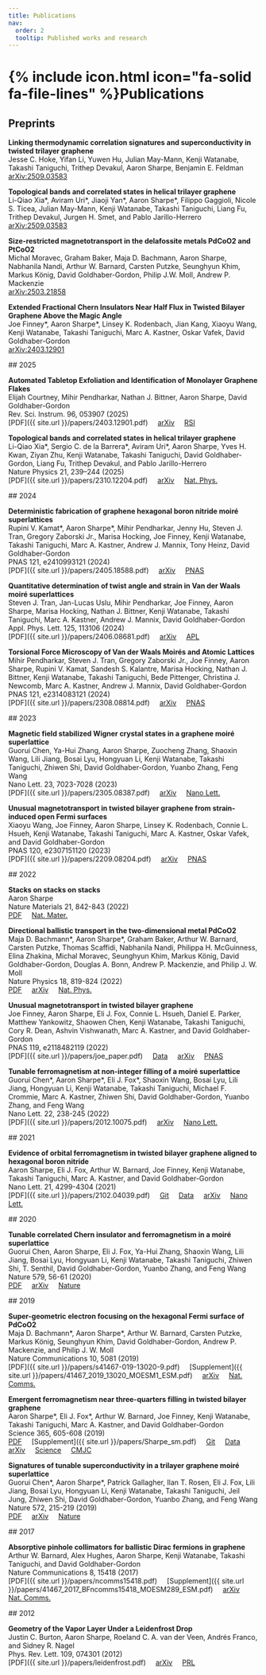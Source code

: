 ```yaml
---
title: Publications
nav:
  order: 2
  tooltip: Published works and research
---
```


# {% include icon.html icon="fa-solid fa-file-lines" %}Publications

## Preprints

**Linking thermodynamic correlation signatures and superconductivity in twisted trilayer graphene**<br/>
Jesse C. Hoke, Yifan Li, Yuwen Hu, Julian May-Mann, Kenji Watanabe, Takashi Taniguchi, Trithep Devakul, Aaron Sharpe, Benjamin E. Feldman<br/>
[arXiv:2509.03583](https://arxiv.org/abs/2509.07977)<br/>

**Topological bands and correlated states in helical trilayer graphene**<br/>
Li-Qiao Xia\*, Aviram Uri\*, Jiaoji Yan\*, Aaron Sharpe\*, Filippo Gaggioli, Nicole S. Ticea, Julian May-Mann, Kenji Watanabe, Takashi Taniguchi, Liang Fu, Trithep Devakul, Jurgen H. Smet, and Pablo Jarillo-Herrero<br/>
[arXiv:2509.03583](https://arxiv.org/abs/2509.03583)<br/>

**Size-restricted magnetotransport in the delafossite metals PdCoO2 and PtCoO2**<br/>
Michal Moravec, Graham Baker, Maja D. Bachmann, Aaron Sharpe, Nabhanila Nandi, Arthur W. Barnard, Carsten Putzke, Seunghyun Khim, Markus König, David Goldhaber-Gordon, Philip J.W. Moll, Andrew P. Mackenzie<br/>
[arXiv:2503.21858](https://arxiv.org/abs/2503.21858)<br/>

**Extended Fractional Chern Insulators Near Half Flux in Twisted Bilayer Graphene Above the Magic Angle**<br/>
Joe Finney\*, Aaron Sharpe\*, Linsey K. Rodenbach, Jian Kang, Xiaoyu Wang, Kenji Watanabe, Takashi Taniguchi, Marc A. Kastner, Oskar Vafek, David Goldhaber-Gordon<br/>
[arXiv:2403.12901](https://arxiv.org/abs/2503.12819)<br/>

</div>


<div class="year-border" markdown="1">
## 2025

**Automated Tabletop Exfoliation and Identification of Monolayer Graphene Flakes**<br/>
Elijah Courtney, Mihir Pendharkar, Nathan J. Bittner, Aaron Sharpe, David Goldhaber-Gordon<br/>
Rev. Sci. Instrum. 96, 053907 (2025)<br/>
[PDF]({{ site.url }}/papers/2403.12901.pdf) &nbsp; &nbsp;
[arXiv](https://arxiv.org/abs/2403.12901) &nbsp; &nbsp;
[RSI](https://doi.org/10.1063/5.0255656) &nbsp; &nbsp;

**Topological bands and correlated states in helical trilayer graphene**<br/>
Li-Qiao Xia\*, Sergio C. de la Barrera\*, Aviram Uri\*, Aaron Sharpe, Yves H. Kwan, Ziyan Zhu, Kenji Watanabe, Takashi Taniguchi, David Goldhaber-Gordon, Liang Fu, Trithep Devakul, and Pablo Jarillo-Herrero<br/>
Nature Physics 21, 239–244 (2025)<br/>
[PDF]({{ site.url }}/papers/2310.12204.pdf) &nbsp; &nbsp;
[arXiv](https://arxiv.org/abs/2310.12204) &nbsp; &nbsp;
[Nat. Phys.](https://www.nature.com/articles/s41567-024-02731-6) &nbsp; &nbsp;

</div>


<div class="year-border" markdown="1">
## 2024

**Deterministic fabrication of graphene hexagonal boron nitride moiré superlattices**<br/>
Rupini V. Kamat\*, Aaron Sharpe\*, Mihir Pendharkar, Jenny Hu, Steven J. Tran, Gregory Zaborski Jr., Marisa Hocking, Joe Finney, Kenji Watanabe, Takashi Taniguchi, Marc A. Kastner, Andrew J. Mannix, Tony Heinz, David Goldhaber-Gordon<br/>
PNAS 121, e2410993121 (2024)<br/>
[PDF]({{ site.url }}/papers/2405.18588.pdf) &nbsp; &nbsp;
[arXiv](https://arxiv.org/abs/2405.18588) &nbsp; &nbsp;
[PNAS](https://www.pnas.org/doi/10.1073/pnas.2410993121) &nbsp; &nbsp;

**Quantitative determination of twist angle and strain in Van der Waals moiré superlattices**<br/>
Steven J. Tran, Jan-Lucas Uslu, Mihir Pendharkar, Joe Finney, Aaron Sharpe, Marisa Hocking, Nathan J. Bittner, Kenji Watanabe, Takashi Taniguchi, Marc A. Kastner, Andrew J. Mannix, David Goldhaber-Gordon<br/>
Appl. Phys. Lett. 125, 113106 (2024)<br/>
[PDF]({{ site.url }}/papers/2406.08681.pdf) &nbsp; &nbsp;
[arXiv](https://arxiv.org/abs/2406.08681) &nbsp; &nbsp;
[APL](https://doi.org/10.1063/5.0223777) &nbsp; &nbsp;


**Torsional Force Microscopy of Van der Waals Moirés and Atomic Lattices**<br/>
Mihir Pendharkar, Steven J. Tran, Gregory Zaborski Jr., Joe Finney, Aaron Sharpe, Rupini V. Kamat, Sandesh S. Kalantre, Marisa Hocking, Nathan J. Bittner, Kenji Watanabe, Takashi Taniguchi, Bede Pittenger, Christina J. Newcomb, Marc A. Kastner, Andrew J. Mannix, David Goldhaber-Gordon<br/>
PNAS 121, e2314083121 (2024)<br/>
[PDF]({{ site.url }}/papers/2308.08814.pdf) &nbsp; &nbsp;
[arXiv](https://arxiv.org/abs/2308.08814) &nbsp; &nbsp;
[PNAS](https://www.pnas.org/doi/abs/10.1073/pnas.2314083121) &nbsp; &nbsp;

</div>

<div class="year-border" markdown="1">
## 2023

**Magnetic field stabilized Wigner crystal states in a graphene moiré superlattice**<br/>
Guorui Chen, Ya-Hui Zhang, Aaron Sharpe, Zuocheng Zhang, Shaoxin Wang, Lili Jiang, Bosai Lyu, Hongyuan Li, Kenji Watanabe, Takashi Taniguchi, Zhiwen Shi, David Goldhaber-Gordon, Yuanbo Zhang, Feng Wang<br/>
Nano Lett. 23, 7023-7028 (2023)<br/>
[PDF]({{ site.url }}/papers/2305.08387.pdf) &nbsp; &nbsp;
[arXiv](https://arxiv.org/abs/2305.08387) &nbsp; &nbsp;
[Nano Lett.](https://doi.org/10.1021/acs.nanolett.3c01741) &nbsp; &nbsp;

**Unusual magnetotransport in twisted bilayer graphene from strain-induced open Fermi surfaces**<br/>
Xiaoyu Wang, Joe Finney, Aaron Sharpe, Linsey K. Rodenbach, Connie L. Hsueh, Kenji Watanabe, Takashi Taniguchi, Marc A. Kastner, Oskar Vafek, and David Goldhaber-Gordon<br/>
PNAS 120, e2307151120 (2023)<br/>
[PDF]({{ site.url }}/papers/2209.08204.pdf) &nbsp; &nbsp;
[arXiv](https://arxiv.org/abs/2209.08204) &nbsp; &nbsp;
[PNAS](https://doi.org/10.1073/pnas.2307151120) &nbsp; &nbsp;

</div>


<div class="year-border" markdown="1">
## 2022

**Stacks on stacks on stacks**<br/>
Aaron Sharpe<br/>
Nature Materials 21, 842-843 (2022)<br/>
[PDF](https://rdcu.be/cRbOU) &nbsp; &nbsp;
[Nat. Mater.](https://www.nature.com/articles/s41563-022-01314-1) &nbsp; &nbsp;

**Directional ballistic transport in the two-dimensional metal PdCoO2**<br/>
Maja D. Bachmann\*, Aaron Sharpe\*, Graham Baker, Arthur W. Barnard, Carsten Putzke, Thomas Scaffidi, Nabhanila Nandi, Philippa H. McGuinness, Elina Zhakina, Michal Moravec, Seunghyun Khim, Markus König, David Goldhaber-Gordon, Douglas A. Bonn, Andrew P. Mackenzie, and Philip J. W. Moll<br/>
Nature Physics 18, 819-824 (2022)<br/>
[PDF](https://rdcu.be/cNbEN) &nbsp; &nbsp;
[arXiv](https://arxiv.org/abs/2103.01332) &nbsp; &nbsp;
[Nat. Phys.](https://www.nature.com/articles/s41567-022-01570-7) &nbsp; &nbsp;

**Unusual magnetotransport in twisted bilayer graphene**<br/>
Joe Finney, Aaron Sharpe, Eli J. Fox, Connie L. Hsueh, Daniel E. Parker, Matthew Yankowitz, Shaowen Chen, Kenji Watanabe, Takashi Taniguchi, Cory R. Dean, Ashvin Vishwanath, Marc A. Kastner, and David Goldhaber-Gordon<br/>
PNAS 119, e2118482119 (2022)<br/>
[PDF]({{ site.url }}/papers/joe_paper.pdf) &nbsp; &nbsp;
[Data](https://github.com/spxtr/noblehierarch) &nbsp; &nbsp;
[arXiv](https://arxiv.org/abs/2105.01870) &nbsp; &nbsp;
[PNAS](https://www.pnas.org/doi/10.1073/pnas.2118482119) &nbsp; &nbsp;

**Tunable ferromagnetism at non-integer filling of a moiré superlattice**<br/>
Guorui Chen\*, Aaron Sharpe\*, Eli J. Fox\*, Shaoxin Wang, Bosai Lyu, Lili Jiang, Hongyuan Li, Kenji Watanabe, Takashi Taniguchi, Michael F. Crommie, Marc A. Kastner, Zhiwen Shi, David Goldhaber-Gordon, Yuanbo Zhang, and Feng Wang<br/>
Nano Lett. 22, 238-245 (2022)<br/>
[PDF]({{ site.url }}/papers/2012.10075.pdf) &nbsp; &nbsp;
[arXiv](https://arxiv.org/abs/2012.10075) &nbsp; &nbsp;
[Nano Lett.](https://pubs.acs.org/doi/10.1021/acs.nanolett.1c03699) &nbsp; &nbsp;

</div>


<div class="year-border" markdown="1">
## 2021

**Evidence of orbital ferromagnetism in twisted bilayer graphene aligned to hexagonal boron nitride**<br/>
Aaron Sharpe, Eli J. Fox, Arthur W. Barnard, Joe Finney, Kenji Watanabe, Takashi Taniguchi, Marc A. Kastner, and David Goldhaber-Gordon<br/>
Nano Lett. 21, 4299-4304 (2021)<br/>
[PDF]({{ site.url }}/papers/2102.04039.pdf) &nbsp; &nbsp;
[Git](https://github.com/aaronsharpe/publication_archives/tree/main/evidence%20of%20orbital%20ferromagnetism%20in%20twisted%20bilayer%20graphene%20aligned%20to%20hexagonal%20boron%20nitride) &nbsp; &nbsp;
[Data](https://purl.stanford.edu/dq349wz5558) &nbsp; &nbsp;
[arXiv](https://arxiv.org/abs/2102.04039) &nbsp; &nbsp;
[Nano Lett.](https://pubs.acs.org/doi/full/10.1021/acs.nanolett.1c00696) &nbsp; &nbsp;


</div>


<div class="year-border" markdown="1">
## 2020

**Tunable correlated Chern insulator and ferromagnetism in a moiré superlattice**<br/>
Guorui Chen, Aaron Sharpe, Eli J. Fox, Ya-Hui Zhang, Shaoxin Wang, Lili Jiang, Bosai Lyu, Hongyuan Li, Kenji Watanabe, Takashi Taniguchi, Zhiwen Shi, T. Senthil, David Goldhaber-Gordon, Yuanbo Zhang, and Feng Wang<br/>
Nature 579, 56-61 (2020)<br/>
[PDF](https://rdcu.be/ceyMw) &nbsp; &nbsp;
[arXiv](https://arxiv.org/abs/1905.06535) &nbsp; &nbsp;
[Nature](https://www.nature.com/articles/s41586-020-2049-7)

</div>


<div class="year-border" markdown="1">
## 2019

**Super-geometric electron focusing on the hexagonal Fermi surface of PdCoO2**<br/>
Maja D. Bachmann\*, Aaron Sharpe\*, Arthur W. Barnard, Carsten Putzke, Markus König, Seunghyun Khim, David Goldhaber-Gordon, Andrew P. Mackenzie, and Philip J. W. Moll<br/>
Nature Communications 10, 5081 (2019)<br/>
[PDF]({{ site.url }}/papers/s41467-019-13020-9.pdf) &nbsp; &nbsp;
[Supplement]({{ site.url }}/papers/41467_2019_13020_MOESM1_ESM.pdf) &nbsp; &nbsp;
[arXiv](https://arxiv.org/abs/1902.03769) &nbsp; &nbsp;
[Nat. Comms.](https://www.nature.com/articles/s41467-019-13020-9)

**Emergent ferromagnetism near three-quarters filling in twisted bilayer graphene**<br/>
Aaron Sharpe\*, Eli J. Fox\*, Arthur W. Barnard, Joe Finney, Kenji Watanabe, Takashi Taniguchi, Marc A. Kastner, and David Goldhaber-Gordon<br/>
Science 365, 605-608 (2019)<br/>
[PDF](http://science.sciencemag.org/cgi/rapidpdf/365/6453/605?ijkey=mAyzLW4neJ24A&keytype=ref&siteid=sci) &nbsp; &nbsp;
[Supplement]({{ site.url }}/papers/Sharpe_sm.pdf) &nbsp; &nbsp;
[Git](https://github.com/aaronsharpe/publication_archives/tree/main/emergent%20ferromagnetism%20near%20three-quarters%20filling%20in%20twisted%20bilayer%20graphene) &nbsp; &nbsp;
[Data](https://purl.stanford.edu/bg095cp1548) &nbsp; &nbsp;
[arXiv](https://arxiv.org/abs/1901.03520) &nbsp; &nbsp;
[Science](https://science.sciencemag.org/content/365/6453/605) &nbsp; &nbsp;
[CMJC](https://www.condmatjclub.org/new-correlated-phenomena-in-magic-angle-twisted-bilayer-graphene-s/) &nbsp; &nbsp;

**Signatures of tunable superconductivity in a trilayer graphene moiré superlattice**<br/>
Guorui Chen\*, Aaron Sharpe\*, Patrick Gallagher, Ilan T. Rosen, Eli J. Fox, Lili Jiang, Bosai Lyu,
Hongyuan Li, Kenji Watanabe, Takashi Taniguchi, Jeil Jung, Zhiwen Shi, David Goldhaber-Gordon,
Yuanbo Zhang, and Feng Wang<br/>
Nature 572, 215-219 (2019)<br/>
[PDF](https://rdcu.be/ceyL9) &nbsp; &nbsp;
[arXiv](https://arxiv.org/abs/1901.04621) &nbsp; &nbsp;
[Nature](https://www.nature.com/articles/s41586-019-1393-y)

</div>


<div class="year-border" markdown="1">
## 2017

**Absorptive pinhole collimators for ballistic Dirac fermions in graphene**<br/>
Arthur W. Barnard, Alex Hughes, Aaron Sharpe, Kenji Watanabe, Takashi Taniguchi, and David Goldhaber-Gordon<br/>
Nature Communications 8, 15418 (2017)<br/>
[PDF]({{ site.url }}/papers/ncomms15418.pdf) &nbsp; &nbsp;
[Supplement]({{ site.url }}/papers/41467_2017_BFncomms15418_MOESM289_ESM.pdf) &nbsp; &nbsp;
[arXiv](https://arxiv.org/abs/1611.05155) &nbsp; &nbsp;
[Nat. Comms.](https://www.nature.com/articles/ncomms15418)

</div>


<div class="year-border" markdown="1">
## 2012

**Geometry of the Vapor Layer Under a Leidenfrost Drop**<br/>
Justin C. Burton, Aaron Sharpe, Roeland C. A. van der Veen, Andrés Franco, and Sidney R. Nagel<br/>
Phys. Rev. Lett. 109, 074301 (2012)<br/>
[PDF]({{ site.url }}/papers/leidenfrost.pdf) &nbsp; &nbsp;
[arXiv](https://arxiv.org/abs/1202.2157) &nbsp; &nbsp;
[PRL](https://link.aps.org/doi/10.1103/PhysRevLett.109.074301)